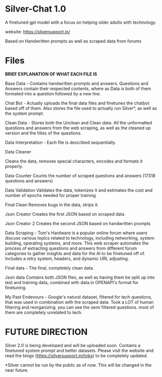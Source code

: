 # Silver-Chat 1.0
A finetuned gpt model with a focus on helping older adults with technology.

website: https://silversupport.in/

Based on Handwritten prompts as well as scraped data from forums

# **Files**
**BRIEF EXPLANATION OF WHAT EACH FILE IS**

Base Data - 
Contains handwritten prompts and answers. Questions and Answers contain their respected contents, where as Data is both of them formated into a question followed by a new line.

Chat Bot - 
Actually uploads the final data files and finetunes the chatbot based off of them. Also stores the file used to actually run Silver*, as well as the system prompt.

Clean Data - 
Stores both the Unclean and Clean data. All the unformatted questions and answers from the web scraping, as well as the cleaned up version and the titles of the questions.

Data Interpretation - 
Each file is described sequentially.

Data Cleaner

 Cleans the data, removes special characters, encodes and formats it properly.

Data Counter
 Counts the number of scraped questions and answers (17318 questions and answers)

Data Validation
 Validates the data, tokenizes it and estimates the cost and number of epochs needed for proper training

Final Clean
 Removes bugs in the data, strips it.

Json Creator
 Creates the first JSON based on scraped data

Json Creator 2
 Creates the second JSON based on handwritten prompts
 
Data Scraping - 
Tom's Hardware is a popular online forum where users discuss various topics related to technology, including networking, system building, operating systems, and more. This web scraper automates the process of extracting questions and answers from different forum categories to gather insights and data for the AI to be finetuned off of. Includes a retry system, headers, and dynamic URL adjusting. 

Final data - 
The final, completely clean data.

Json data
Contains both JSON files, as well as having them be split up into test and training data, combined with data in OPENAPI's format for finetuning.

My Past Endevours - 
Google's natural dataset, filtered for tech questions, that was used in combination with the scraped data. Took a LOT of human filtering and reorganizing. you can see the semi filtered questions. most of them are completely unrelated to tech.

# **FUTURE DIRECTION**
Silver 2.0 is being developed and will be uploaded soon. Contains a finetuned system prompt and better datasets. Please visit the website and read the blogs (https://silversupport.in/links) to be completely updated. 

*Silver cannot be run by the public as of now. This will be changed in the near future. 



